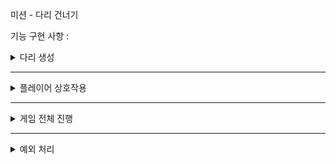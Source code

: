 미션 - 다리 건너기

기능 구현 사항 :

<details>
<summary>다리 생성</summary>
<div markdown="1">

다리의 길이를 입력받고 길이에 맞게 2진수 다리 생성

</div>
</details>

------------------------------

<details>
<summary>플레이어 상호작용</summary>
<div markdown="1">

플레이어의 입력을 받고 플레이어의 이동 및 게임 재시작 등 플레이어 상호작용

</div>
</details>

-------------------------------

<details>
<summary>게임 전체 진행</summary>
<div markdown="1">

다리와 플레이어를 객체로 받아서 다리건너기 게임을 진행

</div>
</details>

-------------------------------

<details>
<summary>예외 처리</summary>
<div markdown="1">

다리길이 3-20 사이인지, 플레이어입력값 U,D인지, 재시작 종료여부 R,Q인지

문제 명시사항 

- 사용자가 잘못된 값을 입력할 경우 IllegalArgumentException를 발생시키고, "[ERROR]"로 시작하는 에러 메시지를 출력 후 그 부분부터 입력을 다시 받는다.

</div>
</details>
